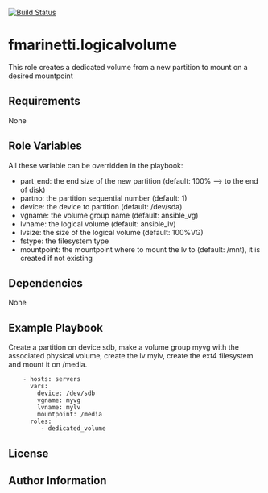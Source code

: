 [![Build Status](https://travis-ci.com/fabiomarinetti/fmarinetti.logicalvolume.svg?branch=master)](https://travis-ci.com/fabiomarinetti/fmarinetti.logicalvolume)

fmarinetti.logicalvolume
=========

This role creates a dedicated volume from a new partition to mount on a desired mountpoint

Requirements
------------

None

Role Variables
--------------

All these variable can be overridden in the playbook:

- part_end: the end size of the new partition (default: 100% --> to the end of disk)  
- partno: the partition sequential number (default: 1)
- device: the device to partition (default: /dev/sda)
- vgname: the volume group name (default: ansible_vg)
- lvname: the logical volume (default: ansible_lv)
- lvsize: the size of the logical volume (default: 100%VG)
- fstype: the filesystem type
- mountpoint: the mountpoint where to mount the lv to (default: /mnt), it is created if not existing

Dependencies
------------

None

Example Playbook
----------------

Create a partition on device sdb, make a volume group myvg with the associated physical volume, create the lv mylv, create the ext4 filesystem and mount it on /media. 
```
    - hosts: servers
      vars:
        device: /dev/sdb
        vgname: myvg
        lvname: mylv
        mountpoint: /media
      roles:
         - dedicated_volume
```
License
-------


Author Information
------------------

